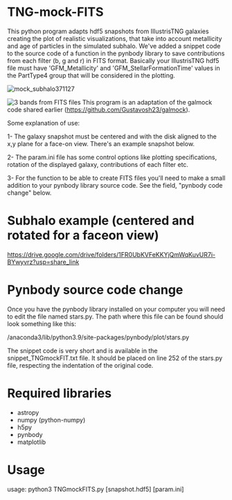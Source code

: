 # TNG-mock-FITS
This python program adapts hdf5 snapshots from IllustrisTNG galaxies creating the plot of realistic visualizations, that take into account metallicity and age of particles in the simulated subhalo. We've added a snippet code to the source code of a function in the pynbody library to save contributions from each filter (b, g and r) in FITS format.
Basically your IllustrisTNG hdf5 file must have 'GFM_Metallicity' and 'GFM_StellarFormationTime' values in the PartType4 group that will be considered in the plotting.

![mock_subhalo371127](https://github.com/Gustavosh23/TNG-mock-FITS/assets/84388472/64770aad-070b-491b-bc2e-0daeaab7d87e)

![3 bands from FITS files](https://github.com/Gustavosh23/TNG-mock-FITS/assets/84388472/00385114-7942-4592-842c-317bf9b61536)
This program is an adaptation of the galmock code shared earlier (https://github.com/Gustavosh23/galmock).

Some explanation of use:

1- The galaxy snapshot must be centered and with the disk aligned to the x,y plane for a face-on view.  There's an example snapshot below.

2- The param.ini file has some control options like plotting specifications, rotation of the displayed galaxy, contributions of each filter etc.

3- For the function to be able to create FITS files you'll need to make a small addition to your pynbody library source code. See the field, "pynbody code change" below.

# Subhalo example (centered and rotated for a faceon view)
https://drive.google.com/drive/folders/1FR0UbKVFeKKYjQmWqKuvUR7i-BYwyvrz?usp=share_link

# Pynbody source code change
Once you have the pynbody library installed on your computer you will need to edit the file named stars.py. The path where this file can be found should look something like this:

/anaconda3/lib/python3.9/site-packages/pynbody/plot/stars.py

The snippet code is very short and is available in the snippet_TNGmockFIT.txt file. It should be placed on line 252 of the stars.py file, respecting the indentation of the original code. 

# Required libraries
* astropy
* numpy (python-numpy)
* h5py
* pynbody
* matplotlib

# Usage
 usage: python3 TNGmockFITS.py [snapshot.hdf5] [param.ini]

